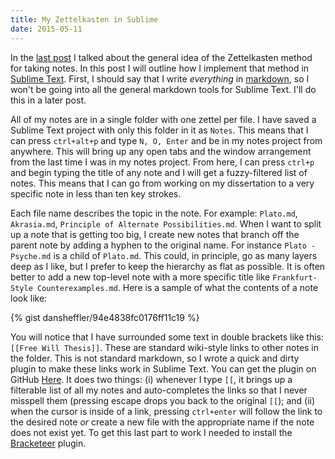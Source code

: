 ```yaml
---
title: My Zettelkasten in Sublime
date: 2015-05-11
---
```



In the [last post][] I talked about the general idea of the Zettelkasten method for taking notes.  In this post I will outline how I implement that method in [Sublime Text][].  First, I should say that I write *everything* in [markdown][], so I won't be going into all the general markdown tools for Sublime Text.  I'll do this in a later post.

All of my notes are in a single folder with one zettel per file.  I have saved a Sublime Text project with only this folder in it as `Notes`.  This means that I can press `ctrl+alt+p` and type `N, O, Enter` and be in my notes project from anywhere.  This will bring up any open tabs and the window arrangement from the last time I was in my notes project.  From here, I can press `ctrl+p` and begin typing the title of any note and I will get a fuzzy-filtered list of notes.  This means that I can go from working on my dissertation to a very specific note in less than ten key strokes.

Each file name describes the topic in the note.  For example: `Plato.md`, `Akrasia.md`, `Principle of Alternate Possibilities.md`.  When I want to split up a note that is getting too big, I create new notes that branch off the parent note by adding a hyphen to the original name.  For instance `Plato - Psyche.md` is a child of `Plato.md`.  This could, in principle, go as many layers deep as I like, but I prefer to keep the hierarchy as flat as possible.  It is often better to add a new top-level note with a more specific title like `Frankfurt-Style Counterexamples.md`.  Here is a sample of what the contents of a note look like:

{% gist dansheffler/94e4838fc0176ff11c19 %}

You will notice that I have surrounded some text in double brackets like this: `[[Free Will Thesis]]`.  These are standard wiki-style links to other notes in the folder.  This is not standard markdown, so I wrote a quick and dirty plugin to make these links work in Sublime Text.  You can get the plugin on GitHub [Here][].  It does two things: (i) whenever I type `[[`, it brings up a filterable list of all my notes and auto-completes the links so that I never misspell them (pressing escape drops you back to the original `[[`); and (ii) when the cursor is inside of a link, pressing `ctrl+enter` will follow the link to the desired note *or* create a new file with the appropriate name if the note does not exist yet.  To get this last part to work I needed to install the [Bracketeer][] plugin.




[last post]: blog/2015-05-05-the-zettelkasten-method/
[Sublime Text]: http://www.sublimetext.com/
[markdown]: http://brettterpstra.com/2011/08/31/why-markdown-a-two-minute-explanation/
[Here]: https://github.com/dansheffler/MyWiki 
[Bracketeer]: https://github.com/colinta/SublimeBracketeer
